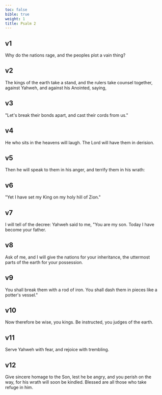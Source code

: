 ```yaml
---
toc: false
bible: true
weight: 1
title: Psalm 2
---
```




## v1 
Why do the nations rage, and the peoples plot a vain thing? 

## v2 
The kings of the earth take a stand, and the rulers take counsel together, against Yahweh, and against his Anointed, saying, 

## v3 
"Let's break their bonds apart, and cast their cords from us." 

## v4 
He who sits in the heavens will laugh. The Lord will have them in derision. 

## v5 
Then he will speak to them in his anger, and terrify them in his wrath: 

## v6 
"Yet I have set my King on my holy hill of Zion." 

## v7 
I will tell of the decree: Yahweh said to me, "You are my son. Today I have become your father. 

## v8 
Ask of me, and I will give the nations for your inheritance, the uttermost parts of the earth for your possession. 

## v9 
You shall break them with a rod of iron. You shall dash them in pieces like a potter's vessel." 

## v10 
Now therefore be wise, you kings. Be instructed, you judges of the earth. 

## v11 
Serve Yahweh with fear, and rejoice with trembling. 

## v12 
Give sincere homage to the Son, lest he be angry, and you perish on the way, for his wrath will soon be kindled. Blessed are all those who take refuge in him.
